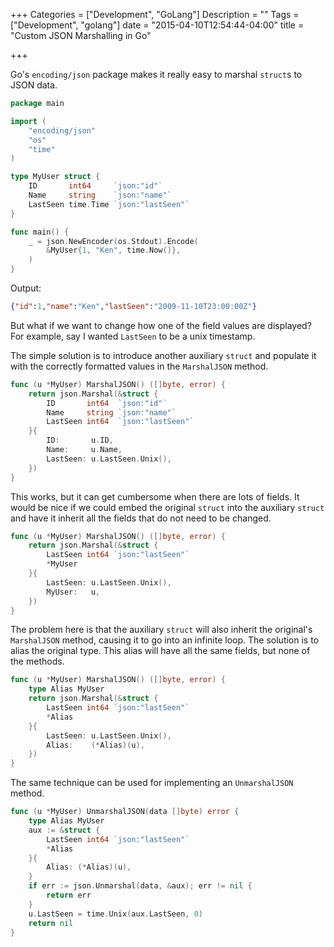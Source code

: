 +++
Categories = ["Development", "GoLang"]
Description = ""
Tags = ["Development", "golang"]
date = "2015-04-10T12:54:44-04:00"
title = "Custom JSON Marshalling in Go"

+++

Go's `encoding/json` package makes it really easy to marshal `struct`s to JSON data.

``` go
package main

import (
	"encoding/json"
	"os"
	"time"
)

type MyUser struct {
	ID       int64     `json:"id"`
	Name     string    `json:"name"`
	LastSeen time.Time `json:"lastSeen"`
}

func main() {
	_ = json.NewEncoder(os.Stdout).Encode(
		&MyUser{1, "Ken", time.Now()},
	)
}
```

Output: 

``` json
{"id":1,"name":"Ken","lastSeen":"2009-11-10T23:00:00Z"}
```

But what if we want to change how one of the field values are displayed? For example, say I wanted `LastSeen` to be a unix timestamp.

The simple solution is to introduce another auxiliary `struct` and populate it with the correctly formatted values in the `MarshalJSON` method.

``` go
func (u *MyUser) MarshalJSON() ([]byte, error) {
	return json.Marshal(&struct {
		ID       int64  `json:"id"`
		Name     string `json:"name"`
		LastSeen int64  `json:"lastSeen"`
	}{
		ID:       u.ID,
		Name:     u.Name,
		LastSeen: u.LastSeen.Unix(),
	})
}
```

This works, but it can get cumbersome when there are lots of fields.
It would be nice if we could embed the original `struct` into the auxiliary `struct` and have it inherit all the fields that do not need to be changed.

``` go
func (u *MyUser) MarshalJSON() ([]byte, error) {
	return json.Marshal(&struct {
		LastSeen int64 `json:"lastSeen"`
		*MyUser
	}{
		LastSeen: u.LastSeen.Unix(),
		MyUser:   u,
	})
}
``` 

The problem here is that the auxiliary `struct` will also inherit the original's `MarshalJSON` method, causing it to go into an infinite loop. The solution is to alias the original type. This alias will have all the same fields, but none of the methods. 

``` go
func (u *MyUser) MarshalJSON() ([]byte, error) {
	type Alias MyUser
	return json.Marshal(&struct {
		LastSeen int64 `json:"lastSeen"`
		*Alias
	}{
		LastSeen: u.LastSeen.Unix(),
		Alias:    (*Alias)(u),
	})
}
```

The same technique can be used for implementing an `UnmarshalJSON` method.

``` go
func (u *MyUser) UnmarshalJSON(data []byte) error {
	type Alias MyUser
	aux := &struct {
		LastSeen int64 `json:"lastSeen"`
		*Alias
	}{
		Alias: (*Alias)(u),
	}
	if err := json.Unmarshal(data, &aux); err != nil {
		return err
	}
	u.LastSeen = time.Unix(aux.LastSeen, 0)
	return nil
}
```
